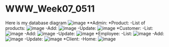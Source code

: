 # WWW_Week07_0511
Here is my database diagram
![image](https://github.com/PhuongThiLanHuong/WWW_Week07_0511/assets/125435868/9992f186-1f0d-4f67-9f62-93f8621e6575)
**Admin:
*Product:
-List of products:
![image](https://github.com/PhuongThiLanHuong/WWW_Week07_0511/assets/125435868/8e324dd0-7c5f-40ea-a2e8-6e9b64a733fc)
-Add:
![image](https://github.com/PhuongThiLanHuong/WWW_Week07_0511/assets/125435868/09b67e3b-b387-4b1c-b63c-fc34f699ffce)
-Update:
![image](https://github.com/PhuongThiLanHuong/WWW_Week07_0511/assets/125435868/38fbf967-ee6a-4fb9-a188-7fdc00112382)
*Customer:
-List:
![image](https://github.com/PhuongThiLanHuong/WWW_Week07_0511/assets/125435868/6fea3e28-db59-4d58-ab55-03c846ce3b45)
-Add:
![image](https://github.com/PhuongThiLanHuong/WWW_Week07_0511/assets/125435868/1b514749-dda2-4426-8b72-48c3cffdfa3a)
-Update:
![image](https://github.com/PhuongThiLanHuong/WWW_Week07_0511/assets/125435868/6fb5adc8-9204-4358-91d3-b6a6ffe0022f)
*Employee:
-List:
![image](https://github.com/PhuongThiLanHuong/WWW_Week07_0511/assets/125435868/39f664d0-e8af-407d-828a-3d2263287ca4)
-Add:
![image](https://github.com/PhuongThiLanHuong/WWW_Week07_0511/assets/125435868/3d3df579-93ac-4f1e-b935-b9c4be0ef529)
-Update:
![image](https://github.com/PhuongThiLanHuong/WWW_Week07_0511/assets/125435868/a9567150-d8e8-4d15-9ca3-a8a67498adc0)
*Client:
-Home:
![image](https://github.com/PhuongThiLanHuong/WWW_Week07_0511/assets/125435868/ba4e96f2-8e46-4ef4-bfa4-79f00c25c197)




